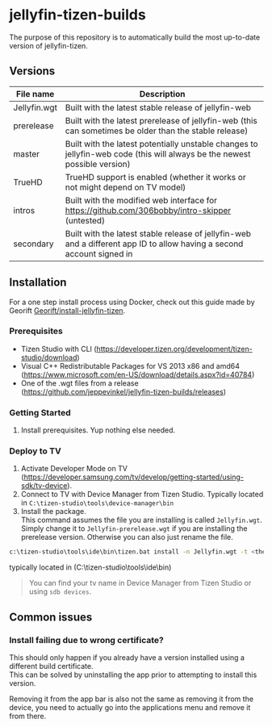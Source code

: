 # jellyfin-tizen-builds
The purpose of this repository is to automatically build the most up-to-date version of jellyfin-tizen.

## Versions
| File name    | Description                                                                                                               |
|--------------|---------------------------------------------------------------------------------------------------------------------------|
| Jellyfin.wgt | Built with the latest stable release of jellyfin-web                                                                      |
| prerelease   | Built with the latest prerelease of jellyfin-web (this can sometimes be older than the stable release)                    |
| master       | Built with the latest potentially unstable changes to jellyfin-web code (this will always be the newest possible version) |
| TrueHD       | TrueHD support is enabled (whether it works or not might depend on TV model)                                              |
| intros       | Built with the modified web interface for https://github.com/306bobby/intro-skipper (untested)                            |
| secondary    | Built with the latest stable release of jellyfin-web and a different app ID to allow having a second account signed in    |

## Installation
For a one step install process using Docker, check out this guide made by Georift [Georift/install-jellyfin-tizen](https://github.com/Georift/install-jellyfin-tizen).

### Prerequisites
- Tizen Studio with CLI (https://developer.tizen.org/development/tizen-studio/download)
- Visual C++ Redistributable Packages for VS 2013 x86 and amd64 (https://www.microsoft.com/en-US/download/details.aspx?id=40784)
- One of the .wgt files from a release (https://github.com/jeppevinkel/jellyfin-tizen-builds/releases)

### Getting Started
1. Install prerequisites. Yup nothing else needed.

### Deploy to TV
1. Activate Developer Mode on TV (https://developer.samsung.com/tv/develop/getting-started/using-sdk/tv-device).
2. Connect to TV with Device Manager from Tizen Studio. Typically located in `C:\tizen-studio\tools\device-manager\bin`
3. Install the package.  
   This command assumes the file you are installing is called `Jellyfin.wgt`. Simply change it to `Jellyfin-prerelease.wgt` if you are installing the prerelease version. Otherwise you can also just rename the file.
```bash
c:\tizen-studio\tools\ide\bin\tizen.bat install -n Jellyfin.wgt -t <the name of your tv>
```
typically located in (C:\tizen-studio\tools\ide\bin)
> You can find your tv name in Device Manager from Tizen Studio or using `sdb devices`.  

## Common issues

### Install failing due to wrong certificate?

This should only happen if you already have a version installed using a different build certificate.  
This can be solved by uninstalling the app prior to attempting to install this version.

Removing it from the app bar is also not the same as removing it from the device, you need to actually go into the applications menu and remove it from there.
